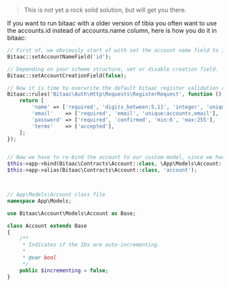 > This is not yet a rock solid solution, but will get you there.

If you want to run bitaac with a older version of tibia you often want to use the accounts.id instead of accounts.name column, here is how you do it in bitaac:

```php
// First of, we obviously start of with set the account name field to id.
Bitaac::setAccountNameField('id');

// Depending on your scheme structure, set or disable creation field.
Bitaac::setAccountCreationField(false);

// Now it is time to overwrite the default bitaac register validation rules.
Bitaac::rules('Bitaac\Auth\Http\Requests\RegisterRequest', function () {
    return [
        'name' => ['required', 'digits_between:5,11', 'integer', 'unique:accounts,id'],
        'email'    => ['required', 'email', 'unique:accounts,email'],
        'password' => ['required', 'confirmed', 'min:6', 'max:255'],
        'terms'    => ['accepted'],
    ];
});


// Now we have to re-bind the account to our custom model, since we hace to disable incrementing.
$this->app->bind(Bitaac\Contracts\Account::class, \App\Models\Account::class);
$this->app->alias(Bitaac\Contracts\Account::class, 'account');



// App\Models\Account class file
namespace App\Models;

use Bitaac\Account\Models\Account as Base;

class Account extends Base
{
    /**
     * Indicates if the IDs are auto-incrementing.
     *
     * @var bool
     */
    public $incrementing = false;
}
```

